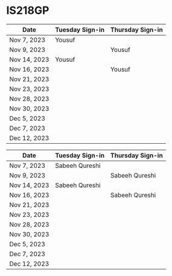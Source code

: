 # IS218GP
| Date       | Tuesday Sign-in | Thursday Sign-in |
|------------|-----------------|------------------|
| Nov 7, 2023| Yousuf                |                  |
| Nov 9, 2023|               |     Yousuf             |
| Nov 14, 2023| Yousuf               |                  |
| Nov 16, 2023|                |   Yousuf               |
| Nov 21, 2023|                |                  |
| Nov 23, 2023|                |                  |
| Nov 28, 2023|                |                  |
| Nov 30, 2023|                |                  |
| Dec 5, 2023 |                |                  |
| Dec 7, 2023 |                |                  |
| Dec 12, 2023|                |                  |


| Date       | Tuesday Sign-in | Thursday Sign-in |
|------------|-----------------|------------------|
| Nov 7, 2023| Sabeeh Qureshi  |                  |                         
| Nov 9, 2023|                 |  Sabeeh Qureshi  |
| Nov 14, 2023| Sabeeh Qureshi |                  |
| Nov 16, 2023|                |  Sabeeh Qureshi  |
| Nov 21, 2023|                |                  |
| Nov 23, 2023|                |                  |
| Nov 28, 2023|                |                  |
| Nov 30, 2023|                |                  |
| Dec 5, 2023 |                |                  |
| Dec 7, 2023 |                |                  |
| Dec 12, 2023|                |                  |
